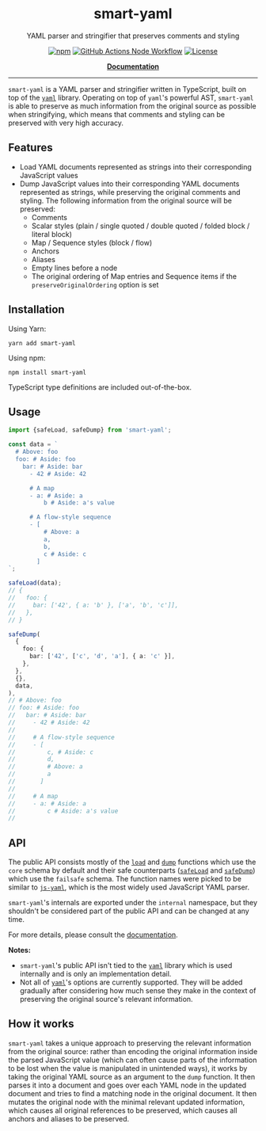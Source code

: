 <h1 align="center">smart-yaml</h1>

<p align="center">
  YAML parser and stringifier that preserves comments and styling
</p>

<p align="center">
  <a href="https://www.npmjs.com/package/smart-yaml"><img alt="npm" src="https://img.shields.io/npm/v/smart-yaml"></a>
  <a href="https://github.com/paul-soporan/smart-yaml/actions?query=workflow%3ANode"><img alt="GitHub Actions Node Workflow" src="https://github.com/paul-soporan/smart-yaml/workflows/Node/badge.svg"></a>
  <a href="https://github.com/paul-soporan/smart-yaml/blob/main/LICENSE"><img alt="License" src="https://img.shields.io/npm/l/smart-yaml"></a>
</p>

<p align="center">
  <a href="https://smart-yaml.netlify.app/"><b>Documentation</b></a>
</p>

---

`smart-yaml` is a YAML parser and stringifier written in TypeScript, built on top of the [`yaml`](https://github.com/eemeli/yaml) library. Operating on top of `yaml`'s powerful AST, `smart-yaml` is able to preserve as much information from the original source as possible when stringifying, which means that comments and styling can be preserved with very high accuracy.

## Features

- Load YAML documents represented as strings into their corresponding JavaScript values
- Dump JavaScript values into their corresponding YAML documents represented as strings, while preserving the original comments and styling. The following information from the original source will be preserved:
  - Comments
  - Scalar styles (plain / single quoted / double quoted / folded block / literal block)
  - Map / Sequence styles (block / flow)
  - Anchors
  - Aliases
  - Empty lines before a node
  - The original ordering of Map entries and Sequence items if the `preserveOriginalOrdering` option is set

## Installation

Using Yarn:

`yarn add smart-yaml`

Using npm:

`npm install smart-yaml`

TypeScript type definitions are included out-of-the-box.

## Usage

```ts
import {safeLoad, safeDump} from 'smart-yaml';

const data = `
  # Above: foo
  foo: # Aside: foo
    bar: # Aside: bar
      - 42 # Aside: 42

      # A map
      - a: # Aside: a
          b # Aside: a's value

      # A flow-style sequence
      - [
          # Above: a
          a,
          b,
          c # Aside: c
        ]
`;

safeLoad(data);
// {
//   foo: {
//     bar: ['42', { a: 'b' }, ['a', 'b', 'c']],
//   },
// }

safeDump(
  {
    foo: {
      bar: ['42', ['c', 'd', 'a'], { a: 'c' }],
    },
  },
  {},
  data,
),
// # Above: foo
// foo: # Aside: foo
//   bar: # Aside: bar
//     - 42 # Aside: 42
//
//     # A flow-style sequence
//     - [
//         c, # Aside: c
//         d,
//         # Above: a
//         a
//       ]
//
//     # A map
//     - a: # Aside: a
//         c # Aside: a's value
//
```

## API

The public API consists mostly of the [`load`](https://smart-yaml.netlify.app/globals.html#load) and [`dump`](https://smart-yaml.netlify.app/globals.html#dump) functions which use the `core` schema by default and their safe counterparts ([`safeLoad`](https://smart-yaml.netlify.app/globals.html#safeload) and [`safeDump`](https://smart-yaml.netlify.app/globals.html#safedump)) which use the `failsafe` schema.
The function names were picked to be similar to [`js-yaml`](https://github.com/nodeca/js-yaml), which is the most widely used JavaScript YAML parser.

`smart-yaml`'s internals are exported under the `internal` namespace, but they shouldn't be considered part of the public API and can be changed at any time.

For more details, please consult the [documentation](https://smart-yaml.netlify.app/).

**Notes:**

- `smart-yaml`'s public API isn't tied to the [`yaml`](https://github.com/eemeli/yaml) library which is used internally and is only an implementation detail.
- Not all of [`yaml`](https://github.com/eemeli/yaml)'s options are currently supported. They will be added gradually after considering how much sense they make in the context of preserving the original source's relevant information.

## How it works

`smart-yaml` takes a unique approach to preserving the relevant information from the original source: rather than encoding the original information inside the parsed JavaScript value (which can often cause parts of the information to be lost when the value is manipulated in unintended ways), it works by taking the original YAML source as an argument to the `dump` function. It then parses it into a document and goes over each YAML node in the updated document and tries to find a matching node in the original document. It then mutates the original node with the minimal relevant updated information, which causes all original references to be preserved, which causes all anchors and aliases to be preserved.
